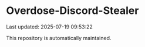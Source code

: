 # Overdose-Discord-Stealer

Last updated: 2025-07-19 09:53:22

This repository is automatically maintained.
